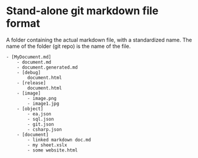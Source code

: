 ﻿# Stand-alone git markdown file format

A folder containing the actual markdown file, with a standardized name. The name of the folder (git repo) is the name of the file. 
```folder:
- [MyDocument.md]
	- document.md
	- document.generated.md
	- [debug]
		document.html
	- [release]
		document.html
	- [image]
		- image.png
		- image1.jpg
	- [object]
		- ea.json
		- sql.json
		- git.json
		- csharp.json
	- [document]
		- linked markdown doc.md
		- my sheet.xslx
		- some website.html
```
